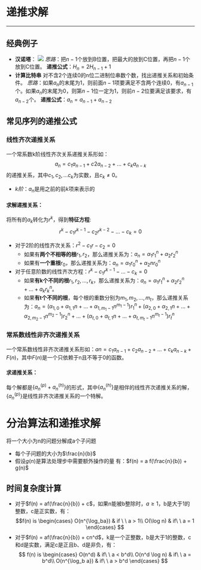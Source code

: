 # 递推求解
---
## 经典例子
- **汉诺塔**：
![](2025-03-25-11-05-20.png)
*思路*：把$n-1$个放到B位置，把最大的放到C位置，再把$n-1$个放到C位置。
**递推公式**：$H_n = 2H_{n-1} + 1$
- **计算比特串**
对不含2个连续0的n位二进制位串数个数，找出递推关系和初始条件。
*思路*：如果$a_n$的末尾为1，则前面$n-1$项要满足不含两个连续0，有$a_{n-1}$个。如果$a_n$的末尾为0，则第$n-1$位一定为1，则前$n-2$位要满足该要求，有$a_{n-2}$个。
**递推公式**：$a_n = a_{n-1} + a_{n-2}$

## 常见序列的递推公式

### 线性齐次递推关系
一个常系数k阶线性齐次关系递推关系形如：$$a_n = c_1a_{n-1} + c2a_{n-2} + \dots + c_ka_{n-k}$$的递推关系，其中$c_1, c_2, \dots c_k$为实数，且$c_k \neq 0$。
 - *k阶*：$a_n$是用之前的前$k$项来表示的
#### 求解递推关系：
将所有的$a_k$转化为$r^k$，得到**特征方程**:$$r^k - c_1r^{k-1}- c_2r^{k-2} - \dots - c_k = 0$$
 - 对于2阶的线性齐次关系：$r^2 - c_1r - c_2 = 0$
    - 如果有**两个不相等的根**$r_1,r_2$，那么递推关系为：$a_n = \alpha _1r_1^n + \alpha _2r_2^n$
    - 如果有**一个重根**$r_0$，那么递推关系为：$a_n = \alpha _1r_0^n + \alpha _2nr_0^n$ 
 - 对于任意阶数的线性齐次方程：$r^k - c_1r^{k-1} - \dots - c_k = 0$
    - 如果**有k个不同的根**$r_1, r_2, \dots, r_k$，那么递推关系为：$a_n = \alpha _1r_1^n + \alpha _2r_2^n + \dots + a_kr_k^n$。
    - 如果**有t个不同的根**，每个根的重数分别为$m_1,m_2, \dots, m_t$，那么递推关系为：$a_n = (\alpha _{1,0} + \alpha _{1, 1}n + \dots + \alpha _{1, m_1 - 1}n^{m_1 - 1})r_1^n + (\alpha _{2,0} + \alpha _{2, 1}n + \dots + \alpha _{2, m_2 - 1}n^{m_2 - 1})r_2^n + \dots + (\alpha _{t,0} + \alpha _{t, 1}n + \dots + \alpha _{t, m_t - 1}n^{m_t - 1})r_t^n$

### 常系数线性非齐次递推关系
一个常系数线性非齐次递推关系形如：$an = c_1a_{n-1} + c_2a_{n-2} + \dots + c_ka_{n - k} + F(n)$，其中$F(n)$是一个只依赖于n且不等于0的函数。
#### 求递推关系：
每个解都是$\{a_n^{(p)} + a_n^{(h)}\}$的形式，其中$\{a_n^{(h)}\}$是相伴的线性齐次递推关系的解，$\{a_n^{(p)}\}$是线性非齐次递推关系的一个特解。 

# 分治算法和递推求解
将一个大小为n的问题分解成a个子问题
- 每个子问题的大小为$\frac{n}{b}$
- 假设$g(n)$是算法处理步中需要额外操作的量
有：$f(n) = a f(\frac{n}{b}) + g(n)$
## 时间复杂度计算
- 对于$f(n) = af(\frac{n}{b}) + c$，如果n能被b整除时，$a\geq 1$，b是大于1的整数，c是正实数，有：$$f(n) is
\begin{cases}
O(n^{\log_ba}) & if \ \ a > 1\\
O(\log n) & if\ \ a = 1
\end{cases}
$$
- 对于$f(n) = af(\frac{n}{b}) + cn^d$，k是一个正整数，b是大于1的整数，c和d是实数，满足c是正且b、d是非负，有：
$$
f(n) is
\begin{cases}
O(n^d) & if\ \ a < b^d\\
O(n^d \log n) & if\ \ a = b^d\\
O(n^{\log_b a}) & if\ \ a > b^d
\end{cases}
$$